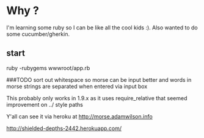 Why ?
====

I'm learning some ruby so I can be like all the cool kids :). Also wanted to do some cucumber/gherkin.

start 
-----
ruby -rubygems wwwroot/app.rb

###TODO
sort out whitespace so morse can be input better and words in morse strings are separated when entered via input box

This probably only works in 1.9.x as it uses require_relative that seemed improvement on ../ style paths

Y'all can see it via heroku at http://morse.adamwilson.info

http://shielded-depths-2442.herokuapp.com/
